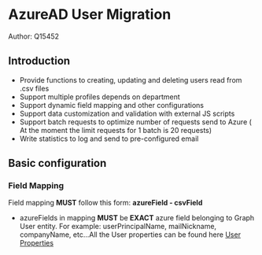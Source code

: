 # AzureAD User Migration
Author: Q15452
## Introduction
- Provide functions to creating, updating and deleting users read from .csv files
- Support multiple profiles depends on department
- Support dynamic field mapping and other configurations
- Support data customization and validation with external JS scripts
- Support batch requests to optimize number of requests send to Azure ( At the moment the limit requests for 1 batch is 20 requests)
- Write statistics to log and send to pre-configured email
## Basic configuration
### Field Mapping
Field mapping **MUST** follow this form: **azureField - csvField** 
- azureFields in mapping **MUST** be **EXACT** azure field belonging to Graph User entity. For example: userPrincipalName, mailNickname, companyName, etc...All the User properties can be found here [User Properties](https://docs.microsoft.com/en-us/graph/api/resources/user?view=graph-rest-1.0#properties)

